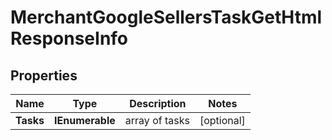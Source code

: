# MerchantGoogleSellersTaskGetHtmlResponseInfo


## Properties

| Name | Type | Description | Notes |
|------------ | ------------- | ------------- | -------------|
**Tasks** | **IEnumerable<MerchantGoogleSellersTaskGetHtmlTaskInfo>** | array of tasks |[optional]|